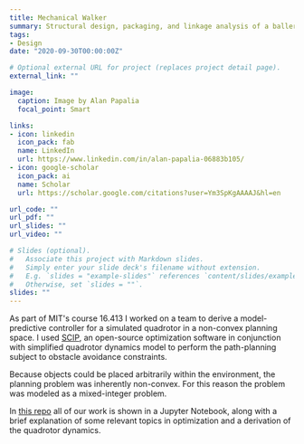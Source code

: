 ```yaml
---
title: Mechanical Walker
summary: Structural design, packaging, and linkage analysis of a ballerina themed walker
tags:
- Design
date: "2020-09-30T00:00:00Z"

# Optional external URL for project (replaces project detail page).
external_link: ""

image:
  caption: Image by Alan Papalia
  focal_point: Smart

links:
- icon: linkedin
  icon_pack: fab
  name: LinkedIn
  url: https://www.linkedin.com/in/alan-papalia-06883b105/
- icon: google-scholar
  icon_pack: ai
  name: Scholar
  url: https://scholar.google.com/citations?user=Ym3SpKgAAAAJ&hl=en

url_code: ""
url_pdf: ""
url_slides: ""
url_video: ""

# Slides (optional).
#   Associate this project with Markdown slides.
#   Simply enter your slide deck's filename without extension.
#   E.g. `slides = "example-slides"` references `content/slides/example-slides.md`.
#   Otherwise, set `slides = ""`.
slides: ""
---
```


As part of MIT's course 16.413 I worked on a team to derive a model-predictive controller for a simulated quadrotor in a non-convex planning space. I used <a href="https://scip.zib.de/"> SCIP</a>, an open-source optimization software in conjunction with simplified quadrotor dynamics model to perform the path-planning subject to obstacle avoidance constraints.

Because objects could be placed arbitrarily within the environment, the planning problem was inherently non-convex. For this reason the problem was modeled as a mixed-integer problem.

In <a href="https://github.com/alanpapalia/miqcp-planning"> this repo</a> all of our work is shown in a Jupyter Notebook, along with a brief explanation of some relevant topics in optimization and a derivation of the quadrotor dynamics.
